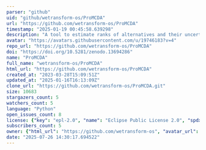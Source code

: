 ```yaml
---
parser: "github"
uid: "github/wetransform-os/ProMCDA"
url: "https://github.com/wetransform-os/ProMCDA"
timestamp: "2025-01-19 00:45:58.639298"
description: "A tool to estimate ranks of alternatives and their uncertainties based on the Multi Criteria Decision Analysis approach."
avatar: "https://avatars.githubusercontent.com/u/19746183?v=4"
repo_url: "https://github.com/wetransform-os/ProMCDA"
doi: "https://doi.org/10.5281/zenodo.13694286"
name: "ProMCDA"
full_name: "wetransform-os/ProMCDA"
html_url: "https://github.com/wetransform-os/ProMCDA"
created_at: "2023-03-28T15:09:51Z"
updated_at: "2025-01-16T16:13:09Z"
clone_url: "https://github.com/wetransform-os/ProMCDA.git"
size: 10683
stargazers_count: 5
watchers_count: 5
language: "Python"
open_issues_count: 8
license: {"key": "epl-2.0", "name": "Eclipse Public License 2.0", "spdx_id": "EPL-2.0", "url": "https://api.github.com/licenses/epl-2.0", "node_id": "MDc6TGljZW5zZTMy"}
subscribers_count: 5
owner: {"html_url": "https://github.com/wetransform-os", "avatar_url": "https://avatars.githubusercontent.com/u/19746183?v=4", "login": "wetransform-os", "type": "Organization"}
date: "2025-07-26 14:30:17.694522"
---
```

